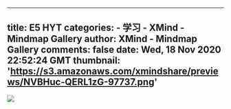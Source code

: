 
---
title: E5 HYT
categories: 
    - 学习
    - XMind - Mindmap Gallery
author: XMind - Mindmap Gallery
comments: false
date: Wed, 18 Nov 2020 22:52:24 GMT
thumbnail: 'https://s3.amazonaws.com/xmindshare/previews/NVBHuc-QERL1zG-97737.png'
---

<div>   
<img src="https://s3.amazonaws.com/xmindshare/previews/NVBHuc-QERL1zG-97737.png" referrerpolicy="no-referrer">  
</div>
            